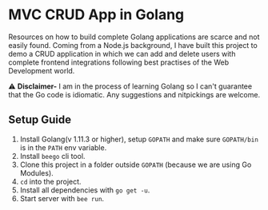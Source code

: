 # MVC CRUD App in Golang

Resources on how to build complete Golang applications are scarce and not easily found. Coming from a Node.js background, I have built this project to demo a CRUD application in which we can add and delete users with complete frontend integrations following best practises of the Web Development world.

:warning:  **Disclaimer-** I am in the process of learning Golang so I can't guarantee that the Go code is idiomatic. Any suggestions and nitpickings are welcome.

## Setup Guide

1. Install Golang(v 1.11.3 or higher), setup `GOPATH` and make sure `GOPATH/bin` is in the `PATH` env variable.
1. Install `beego` cli tool.
1. Clone this project in a folder outside `GOPATH` (because we are using Go Modules).
1. `cd` into the project.
1. Install all dependencies with `go get -u`.
1. Start server with `bee run`.
